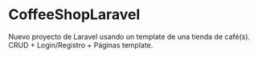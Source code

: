 # CoffeeShopLaravel
Nuevo proyecto de Laravel usando un template de una tienda de café(s). CRUD + Login/Registro + Páginas template.
